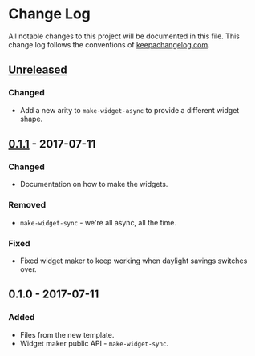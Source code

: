 # Change Log
All notable changes to this project will be documented in this file. This change log follows the conventions of [keepachangelog.com](http://keepachangelog.com/).

## [Unreleased]
### Changed
- Add a new arity to `make-widget-async` to provide a different widget shape.

## [0.1.1] - 2017-07-11
### Changed
- Documentation on how to make the widgets.

### Removed
- `make-widget-sync` - we're all async, all the time.

### Fixed
- Fixed widget maker to keep working when daylight savings switches over.

## 0.1.0 - 2017-07-11
### Added
- Files from the new template.
- Widget maker public API - `make-widget-sync`.

[Unreleased]: https://github.com/your-name/rewire/compare/0.1.1...HEAD
[0.1.1]: https://github.com/your-name/rewire/compare/0.1.0...0.1.1
